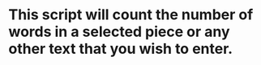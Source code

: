 # This script will count the number of words in a selected piece or any other text that you wish to enter.
